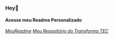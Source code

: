 ### Hey👋

#### Acesse meu Readme Personalizado
*[MeuReadme](https://github.com/EsabelaLellis/esabelalellis/tree/master#readme)*
*[Meu Repositório do Transforma TEC](https://github.com/EsabelaLellis/Meu-Projeto)*

<!--
**EsabelaLellis/esabelalellis** is a ✨ _special_ ✨ repository because its `README.md` (this file) appears on your GitHub profile.

Here are some ideas to get you started:

- 🔭 I’m currently working on ...
- 🌱 I’m currently learning ...
- 👯 I’m looking to collaborate on ...
- 🤔 I’m looking for help with ...
- 💬 Ask me about ...
- 📫 How to reach me: ...
- 😄 Pronouns: ...
- ⚡ Fun fact: ...
-->
